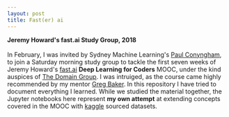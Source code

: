 ```yaml
---
layout: post
title: Fast(er) ai
---
```


**Jeremy Howard's fast.ai Study Group, 2018** <br /> <br /> In February, I was invited by Sydney Machine Learning's [Paul Conyngham](https://twitter.com/paul_conyngham), to join a Saturday morning study group to tackle the first seven weeks of Jeremy Howard's [fast.ai](http://course.fast.ai/start.html) **Deep Learning for Coders** MOOC, under the kind auspices of [The Domain Group](https://www.domain.com.au/). I was intruiged, as the course came highly recommended by my mentor [Greg Baker](https://www.linkedin.com/in/solresol/). In this repository I have tried to document everything I learned. While we studied the material together, the Jupyter notebooks here represent **my own attempt** at extending concepts covered in the MOOC with [kaggle](https://www.kaggle.com) sourced datasets. 

